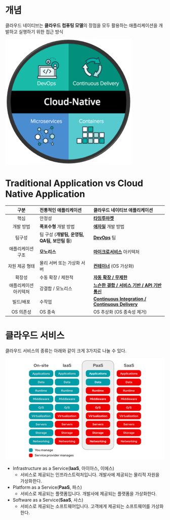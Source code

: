 개념
=====
클라우드 네이티브는 **클라우드 컴퓨팅 모델**의 장점을 모두 활용하는 애플리케이션을 개발하고 실행하기 위한 접근 방식
  
<img title="cloud-native" src="./images/cloud-native.png" alt="cloud-native" width="400px">

Traditional Application vs Cloud Native Application
=====

| 구분 | 전통적인 애플리케이션 | 클라우드 네이티브 애플리케이션 |
|:---:|:---|:---|
| 핵심 | 안정성 | [**타임투마켓**](./AWS.md) |
| 개발 방법 | **폭포수형** 개발 방법 | [**애자일**](./애자일.md) 개발 방법 |
| 팀구성 | 팀 구성 (**개발팀, 운영팀, QA팀, 보안팀 등**) | [**DevOps**](./데브옵스.md) 팀 |
| 애플리케이션 구조 | **모노리스** | [**마이크로서비스**](./마이크로서비스.md) 아키텍처 |
| 자원 제공 형태 | 물리 서버 또는 가상화 서버 | [**컨테이너**](./도커.md) (OS 가상화) |
| 확장성 | 수동 확장 / 제한적 | [**자동 확장 / 무제한**](./쿠버네티스.md) |
| 애플리케이션 아키텍처 | 강결합 / 모노리스 | [**느슨한 결합 / 서비스 기반 / API 기반 통신**](./이스티오.md) |
| 빌드/배포 | 수작업 | [**Continuous Integration / Continuous Delivery**](./CICD.md) |
| OS 의존성 | OS 종속 | OS 추상화 (OS 종속성 제거) |

클라우드 서비스
=====
클라우드 서비스의 종류는 아래와 같이 크게 3가지로 나눌 수 있다.

<img title="cloud-native" src="./images/iaas-paas-saas.png" alt="cloud-service" width="800px">

   - Infrastructure as a Service(**IaaS**, 아이아스, 이에스)
      - 서비스로 제공되는 인프라스트럭처입니다. 개발사에 제공되는 물리적 자원을 가상화한다.
   - Platform as a Service(**PaaS**, 파스)
      - 서비스로 제공되는 플랫폼입니다. 개발사에 제공되는 플랫폼을 가상화한다.
   - Software as a Service(**SaaS**, 사스)
     - 서비스로 제공되는 소프트웨어입니다. 고객에게 제공되는 소프트웨어를 가상화한다.
